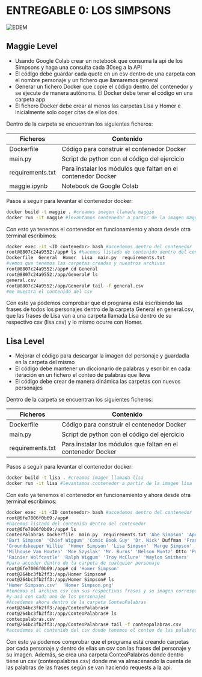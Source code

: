 # ENTREGABLE 0: LOS SIMPSONS
![EDEM](https://images.ecestaticos.com/dAkIONaQ1B2_c0wdDVHU3HwVIL8=/0x0:1918x1078/1600x900/filters:fill(white):format(jpg)/f.elconfidencial.com%2Foriginal%2F506%2Fc40%2F931%2F506c40931bdbb5de2b16db8dac8f3766.jpg)

## Maggie Level

- Usando Google Colab crear un notebook que consuma la api de los Simpsons y haga una consulta cada 30seg a la API
- El código debe guardar cada quote en un csv dentro de una carpeta con el nombre personaje y un fichero que llamaremos general
- Generar un fichero Docker que copie el código dentro del contenedor y se ejecute de manera autónoma. El Docker debe tener el código en una carpeta app
- El fichero Docker debe crear al menos las carpetas Lisa y Homer e inicialmente solo coger citas de ellos dos.

Dentro de la carpeta se encuentran los siguientes ficheros:

| Ficheros | Contenido |
| ------ | ------ |
| Dockerfile | Código para construir el contenedor Docker |
| main.py | Script de python con el código del ejercicio |
| requirements.txt | Para instalar los módulos que faltan en el contenedor Docker  |
| maggie.ipynb | Notebook de Google Colab |

Pasos a seguir para levantar el contenedor docker:
```sh
docker build -t maggie . #creamos imagen llamada maggie
docker run -it maggie #levantamos contenedor a partir de la imagen maggie
```
Con esto ya tenemos el contenedor en funcionamiento y ahora desde otra terminal escribimos:
```sh
docker exec -it <ID contenedor> bash #accedemos dentro del contenedor
root@8807c24a9552:/app# ls #hacemos listado de contenido dentro del contenedor
Dockerfile  General  Homer  Lisa  main.py  requirements.txt
#vemos que tenemos las carpetas creadas y nuestros archivos
root@8807c24a9552:/app# cd General
root@8807c24a9552:/app/General# ls
general.csv
root@8807c24a9552:/app/General# tail -f general.csv 
#me muestra el contenido del csv
```
Con esto ya podemos comprobar que el programa está escribiendo las frases de todos los personajes dentro de la carpeta General en general.csv, que las frases de Lisa van a una carpeta llamada Lisa dentro de su respectivo csv (lisa.csv) y lo mismo ocurre con Homer. 

## Lisa Level

- Mejorar el código para descargar la imagen del personaje y guardadla en la carpeta del mismo
- El código debe mantener un diccionario de palabras y escribir en cada iteración en un fichero el conteo de palabras que lleva
- El código debe crear de manera dinámica las carpetas con nuevos personajes

Dentro de la carpeta se encuentran los siguientes ficheros:

| Ficheros | Contenido |
| ------ | ------ |
| Dockerfile | Código para construir el contenedor Docker |
| main.py | Script de python con el código del ejercicio |
| requirements.txt | Para instalar los módulos que faltan en el contenedor Docker  |

Pasos a seguir para levantar el contenedor docker:
```sh
docker build -t lisa . #creamos imagen llamada lisa
docker run -it lisa #levantamos contenedor a partir de la imagen lisa
```
Con esto ya tenemos el contenedor en funcionamiento y ahora desde otra terminal escribimos:
```sh
docker exec -it <ID contenedor> bash #accedemos dentro del contenedor
root@6fe7006f0b69:/app# 
#hacemos listado del contenido dentro del contenedor
root@6fe7006f0b69:/app# ls
ConteoPalabras Dockerfile  main.py  requirements.txt 'Abe Simpson' 'Apu Nahasapeemapetilon' 
'Bart Simpson' 'Chief Wiggum' 'Comic Book Guy' 'Dr. Nick' Duffman 'Frank Grimes' 
'Groundskeeper Willie' 'Homer Simpson' 'Lisa Simpson' 'Marge Simpson' 'Mayor Quimby' 
'Milhouse Van Houten' 'Moe Szyslak' 'Mr. Burns' 'Nelson Muntz' Otto 'Principal Skinner' 
'Rainier Wolfcastle' 'Ralph Wiggum' 'Troy McClure' 'Waylon Smithers'
#para acceder dentro de la carpeta de cualquier personaje
root@6fe7006f0b69:/app# cd 'Homer Simpson'
root@264bc3fb2ff3:/app/Homer Simpson# 
root@264bc3fb2ff3:/app/Homer Simpson# ls
'Homer Simpson.csv'  'Homer Simpson.png'
#tenemos el archivo csv con sus respectivas frases y su imagen correspondiente
#y así con cada uno de los personajes
#Accedemos ahora dentro de la carpeta ConteoPalabras
root@264bc3fb2ff3:/app/ConteoPalabras#
root@264bc3fb2ff3:/app/ConteoPalabras# ls
conteopalabras.csv
root@264bc3fb2ff3:/app/ConteoPalabras# tail -f conteopalabras.csv
#accedemos al contenido del csv donde tenemos el conteo de las palabras que van saliendo
```
Con esto ya podemos comprobar que el programa está creando carpetas por cada personaje y dentro de ellas un csv con las frases del personaje y su imagen. Además, se crea una carpeta ConteoPalabras donde dentro tiene un csv (conteopalabras.csv) donde me va almacenando la cuenta de las palabras de las frases según se van haciendo requests a la api.